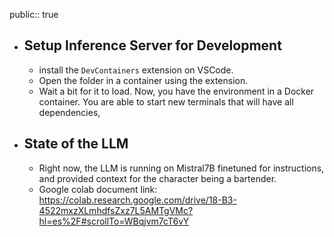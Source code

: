 public:: true

- ## Setup Inference Server for Development
	- install the `DevContainers` extension on VSCode.
	- Open the folder in a container using the extension.
	- Wait a bit for it to load. Now, you have the environment in a Docker container. You are able to start new terminals that will have all dependencies,
- ## State of the LLM
	- Right now, the LLM is running on Mistral7B finetuned for instructions, and provided context for the character being a bartender.
	- Google colab document link: https://colab.research.google.com/drive/18-B3-4522mxzXLmhdfsZxz7L5AMTgVMc?hl=es%2F#scrollTo=WBqjvm7cT6vY